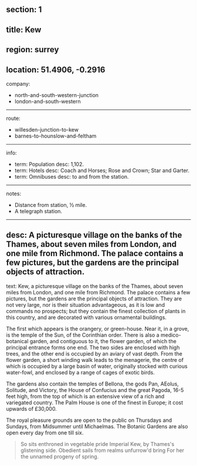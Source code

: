 section: 1
----
title: Kew
----
region: surrey
----
location: 51.4906, -0.2916
----
company:
- north-and-south-western-junction
- london-and-south-western
----
route:
- willesden-junction-to-kew
- barnes-to-hounslow-and-feltham
----
info:
- term: Population
  desc: 1,102.
- term: Hotels
  desc: Coach and Horses; Rose and Crown; Star and Garter.
- term: Omnibuses
  desc: to and from the station.
----
notes:
- Distance from station, ½ mile.
- A telegraph station.
----
desc: A picturesque village on the banks of the Thames, about seven miles from London, and one mile from Richmond. The palace contains a few pictures, but the gardens are the principal objects of attraction.
----
text: Kew, a picturesque village on the banks of the Thames, about seven miles from London, and one mile from Richmond. The palace contains a few pictures, but the gardens are the principal objects of attraction. They are not very large, nor is their situation advantageous, as it is low and commands no prospects; but they contain the finest collection of plants in this country, and are decorated with various ornamental buildings.

The first which appears is the orangery, or green-house. Near it, in a grove, is the temple of the Sun, of the Corinthian order. There is also a medico-botanical garden, and contiguous to it, the flower garden, of which the principal entrance forms one end. The two sides are enclosed with high trees, and the other end is occupied by an aviary of vast depth. From the flower garden, a short winding walk leads to the menagerie, the centre of which is occupied by a large basin of water, originally stocked with curious water-fowl, and enclosed by a range of cages of exotic birds.

The gardens also contain the temples of Bellona, the gods Pan, AEolus, Solitude, and Victory, the House of Confucius and the great Pagoda, 16-5 feet high, from the top of which is an extensive view of a rich and variegated country. The Palm House is one of the finest in Europe; it cost upwards of £30,000.

The royal pleasure grounds are open to the public on Thursdays and Sundays, from Midsummer until Michaelmas. The Botanic Gardens are also open every day from one till six.

> So sits enthroned in vegetable pride
> Imperial Kew, by Thames's glistening side.
> Obedient sails from realms unfurrow'd bring
> For her the unnamed progeny of spring.
